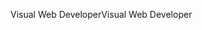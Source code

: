 <span data-ttu-id="b8dbd-101">Visual Web Developer</span><span class="sxs-lookup"><span data-stu-id="b8dbd-101">Visual Web Developer</span></span>